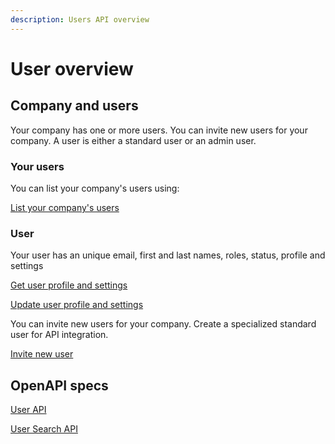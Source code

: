 ```yaml
---
description: Users API overview
---
```


# User overview

## Company and users

Your company has one or more users. You can invite new users for your company. A user is either a standard user or an admin user.

### Your users

You can list your company's users using:

[List your company's users](list.md)

### User

Your user has an unique email, first and last names, roles, status, profile and settings

[Get user profile and settings](get.md)

[Update user profile and settings](update.md)

You can invite new users for your company. Create a specialized standard user for API integration.

[Invite new user](invite-new.md)

## OpenAPI specs

[User API](https://swagger-ui.accp.tradecloud1.com/?url=https://api.accp.tradecloud1.com/v2/user/specs.yaml)

[User Search API](https://swagger-ui.accp.tradecloud1.com/?url=https://api.accp.tradecloud1.com/v2/user-search/specs.yaml)

